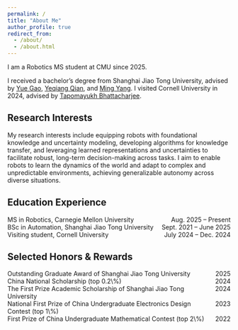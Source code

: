 ```yaml
---
permalink: /
title: "About Me"
author_profile: true
redirect_from: 
  - /about/
  - /about.html
---
```


I am a Robotics MS student at CMU since 2025.

I received a bachelor’s degree from Shanghai Jiao Tong University, advised by [Yue Gao](https://gaoyue.sjtu.edu.cn/biography.html), [Yeqiang Qian](https://qianyeqiang.github.io), and [Ming Yang](https://scholar.google.com/citations?user=0TCYA3YAAAAJ&hl=en). I visited Cornell University in 2024, advised by [Tapomayukh Bhattacharjee](https://sites.google.com/site/tapomayukh).

<h2>Research Interests</h2>
My research interests include equipping robots with foundational knowledge and uncertainty modeling, developing algorithms for knowledge transfer, and leveraging learned representations and uncertainties to facilitate robust, long-term decision-making across tasks. I aim to enable robots to learn the dynamics of the world and adapt to complex and unpredictable environments, achieving generalizable autonomy across diverse situations.

<h2>Education Experience</h2>
<ul style="list-style: none; padding: 0;">
  <li style="display: flex; justify-content: space-between;">
    <span>MS in Robotics, Carnegie Mellon University</span>
    <span>Aug. 2025 – Present</span>
  </li>
  <li style="display: flex; justify-content: space-between;">
    <span>BSc in Automation, Shanghai Jiao Tong University</span>
    <span>Sept. 2021 – June 2025</span>
  </li>
  <li style="display: flex; justify-content: space-between;">
    <span>Visiting student, Cornell University</span>
    <span>July 2024 – Dec. 2024</span>
  </li>
</ul>

<h2>Selected Honors & Rewards</h2>
<ul style="list-style: none; padding: 0;">
  <li style="display: flex; justify-content: space-between;">
    <span>Outstanding Graduate Award of Shanghai Jiao Tong University</span>
    <span>2025</span>
  </li>
  <li style="display: flex; justify-content: space-between;">
    <span>China National Scholarship (top 0.2\%)</span>
    <span>2024</span>
  </li>
  <li style="display: flex; justify-content: space-between;">
    <span>The First Prize Academic Scholarship of Shanghai Jiao Tong University</span>
    <span>2024</span>
  </li>
  <li style="display: flex; justify-content: space-between;">
    <span>National First Prize of China Undergraduate Electronics Design Contest (top 1\%)</span>
    <span>2023</span>
  </li>
  <li style="display: flex; justify-content: space-between;">
    <span>First Prize of China Undergraduate Mathematical Contest (top 2\%)</span>
    <span>2022</span>
  </li>
</ul>

